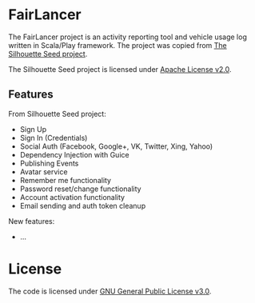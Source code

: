 FairLancer
=====================================

The FairLancer project is an activity reporting tool and vehicle usage log written in Scala/Play framework. The project was copied from [The Silhouette Seed project](https://github.com/mohiva/play-silhouette-seed). 

The Silhouette Seed project is licensed under [Apache License v2.0](http://www.apache.org/licenses/LICENSE-2.0).


## Features

From Silhouette Seed project:
* Sign Up
* Sign In (Credentials)
* Social Auth (Facebook, Google+, VK, Twitter, Xing, Yahoo)
* Dependency Injection with Guice
* Publishing Events
* Avatar service
* Remember me functionality
* Password reset/change functionality
* Account activation functionality
* Email sending and auth token cleanup

New features:
* ...

# License

The code is licensed under [GNU General Public License v3.0](https://www.gnu.org/licenses/gpl-3.0.en.html).
